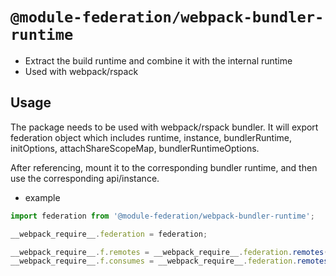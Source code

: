 # `@module-federation/webpack-bundler-runtime`

- Extract the build runtime and combine it with the internal runtime
- Used with webpack/rspack

## Usage

The package needs to be used with webpack/rspack bundler. It will export federation object which includes runtime, instance, bundlerRuntime, initOptions, attachShareScopeMap, bundlerRuntimeOptions.

After referencing, mount it to the corresponding bundler runtime, and then use the corresponding api/instance.

- example

```ts
import federation from '@module-federation/webpack-bundler-runtime';

__webpack_require__.federation = federation;

__webpack_require__.f.remotes = __webpack_require__.federation.remotes(options);
__webpack_require__.f.consumes = __webpack_require__.federation.remotes(options);
```
